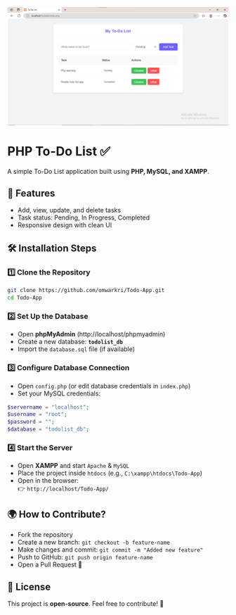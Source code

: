 ![Home Page](projectimage/todolistapp.png)
# PHP To-Do List ✅

A simple To-Do List application built using **PHP, MySQL, and XAMPP**.

## 🚀 Features
- Add, view, update, and delete tasks
- Task status: Pending, In Progress, Completed
- Responsive design with clean UI

## 🛠️ Installation Steps
### 1️⃣ Clone the Repository
```bash
git clone https://github.com/omwarkri/Todo-App.git
cd Todo-App
```

### 2️⃣ Set Up the Database
- Open **phpMyAdmin** (http://localhost/phpmyadmin)
- Create a new database: **`todolist_db`**
- Import the `database.sql` file (if available)

### 3️⃣ Configure Database Connection
- Open `config.php` (or edit database credentials in `index.php`)
- Set your MySQL credentials:
```php
$servername = "localhost";
$username = "root";
$password = "";
$database = "todolist_db";
```

### 4️⃣ Start the Server
- Open **XAMPP** and start `Apache` & `MySQL`
- Place the project inside `htdocs` (e.g., `C:\xampp\htdocs\Todo-App`)
- Open in the browser:  
  👉 `http://localhost/Todo-App/`

## 🌍 How to Contribute?
- Fork the repository
- Create a new branch: `git checkout -b feature-name`
- Make changes and commit: `git commit -m "Added new feature"`
- Push to GitHub: `git push origin feature-name`
- Open a Pull Request 🚀

## 📜 License
This project is **open-source**. Feel free to contribute! 🚀

